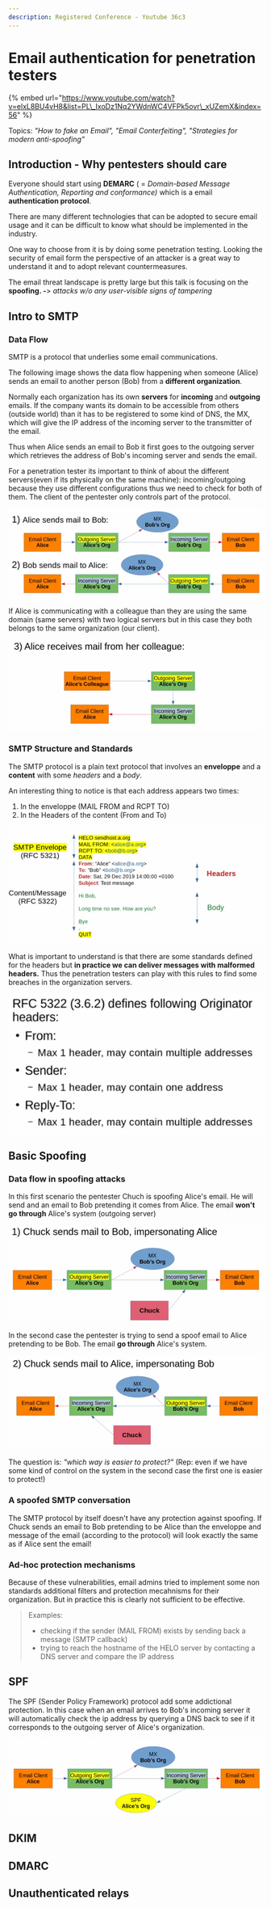 ```yaml
---
description: Registered Conference - Youtube 36c3
---
```


# Email authentication for penetration testers

{% embed url="https://www.youtube.com/watch?v=elxL8BU4vH8&list=PL\_IxoDz1Nq2YWdnWC4VFPk5ovr\_xUZemX&index=56" %}

Topics: _"How to fake an Email", "Email Conterfeiting", "Strategies for modern anti-spoofing"_

## Introduction - Why pentesters should care

 Everyone should start using **DEMARC** \( = _Domain-based Message Authentication, Reporting and conformance\)_ which is a email **authentication protocol**.

There are many different technologies that can be adopted to secure email usage and it can be difficult to know what should be implemented in the industry.

One way to choose from it is by doing some penetration testing. Looking the security of email form the perspective of an attacker is a great way to understand it and to adopt relevant countermeasures.

The email threat landscape is pretty large but this talk is focusing on the **spoofing. -**&gt; _attacks w/o any user-visible signs of tampering_

## Intro to SMTP

### Data Flow

SMTP is a protocol that underlies some email communications.

The following image shows the data flow happening when someone \(Alice\) sends an email to another person \(Bob\) from a **different organization**.

Normally each organization has its own **servers** for **incoming** and **outgoing** emails. If the company wants its domain to be accessible from others \(outside world\) than it has to be registered to some kind of DNS, the MX, which will give the IP address of the incoming server to the transmitter of the email.

Thus when Alice sends an email to Bob it first goes to the outgoing server which retrieves the address of  Bob's incoming server and sends the email.

For a penetration tester its important to think of about the different servers\(even if its physically on the same machine\): incoming/outgoing because they use different configurations thus we need to check for both of them. The client of the pentester only controls part of the protocol.

![](.gitbook/assets/smtp.png)

If Alice is communicating with a colleague than they are using the same domain \(same servers\) with two logical servers but in this case they both belongs to the same organization \(our client\).

![](.gitbook/assets/smtp-2.png)

### SMTP Structure and Standards

The SMTP protocol is a plain text protocol that involves an **enveloppe** and a **content** with some _headers_ and a _body_.

An interesting thing to notice is that each address appears two times: 

1. In the enveloppe \(MAIL FROM and RCPT TO\)
2. In the Headers of the content \(From and To\)

![An simplified example of SMTP conversation](.gitbook/assets/smtp-3.png)

What is important to understand is that there are some standards defined for the headers but **in practice we can deliver messages with malformed headers.** Thus the penetration testers can play with this rules to find some breaches in the organization servers.

![Example of SMTP standards for headers](.gitbook/assets/smtp-standards.png)

## Basic Spoofing

### Data flow in spoofing attacks

In this first scenario the pentester Chuch is spoofing Alice's email. He will send and an email to Bob pretending it comes from Alice. The email **won't go through** Alice's system \(outgoing server\)

![](.gitbook/assets/spoofing-1.png)

In the second case the pentester is trying to send a spoof email to Alice pretending to be Bob. The email **go through** Alice's system.

![](.gitbook/assets/spoofing-2.png)

The question is: _"which way is easier to protect?"_ \(Rep: even if we have some kind of control on the system in the second case the first one is easier to protect!\)

### A spoofed SMTP conversation

The SMTP protocol by itself doesn't have any protection against spoofing. If Chuck sends an email to Bob pretending to be Alice than the enveloppe and message of the email \(according to the protocol\) will look exactly the same as if Alice sent the email!

### Ad-hoc protection mechanisms

Because of these vulnerabilities, email admins tried to implement some non standards additional filters and protection mecahnisms for their organization. But in practice this is clearly not sufficient to be effective.

> Examples: 
>
> * checking if the sender \(MAIL FROM\) exists by sending back a message \(SMTP callback\)
> * trying to reach  the hostname of the HELO server by contacting a DNS server and compare the IP address

## SPF

The SPF \(Sender Policy Framework\) protocol add some addictional protection. In this case when an email arrives to Bob's incoming server it will automatically check the ip address by querying a DNS back to see if it corresponds to the outgoing server of Alice's organization.

![](.gitbook/assets/spf.png)

## DKIM

## DMARC

## Unauthenticated relays



